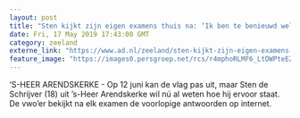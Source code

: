 ```yaml
---
layout: post
title: "Sten kijkt zijn eigen examens thuis na: ‘Ik ben te benieuwd welk cijfer ik heb’"
date: Fri, 17 May 2019 17:43:00 GMT
category: zeeland
externe_link: "https://www.ad.nl/zeeland/sten-kijkt-zijn-eigen-examens-thuis-na-ik-ben-te-benieuwd-welk-cijfer-ik-heb~a24279b9/"
feature_image: "https://images0.persgroep.net/rcs/r4mphoRLMF6_LtDWPteEZvdIB2o/diocontent/148531036/_fitwidth/400/?appId=21791a8992982cd8da851550a453bd7f&quality=0.7"
---
```


‘S-HEER ARENDSKERKE - Op 12 juni kan de vlag pas uit, maar Sten de Schrijver (18) uit ’s-Heer Arendskerke wil nú al weten hoe hij ervoor staat. De vwo’er bekijkt na elk examen de voorlopige antwoorden op internet.
